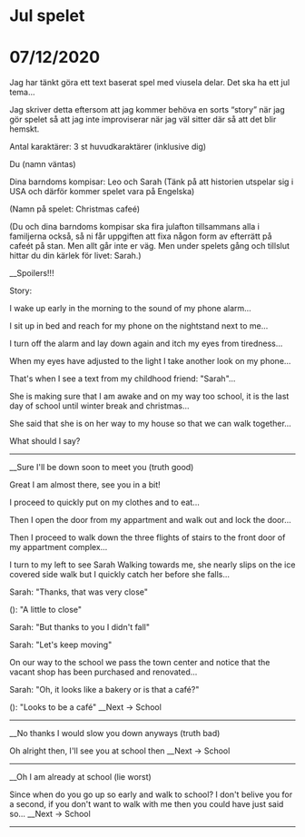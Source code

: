 # Jul spelet

# 07/12/2020
 
Jag har tänkt göra ett text baserat spel med viusela delar. Det ska ha ett jul tema...

Jag skriver detta eftersom att jag kommer behöva en sorts “story” när jag gör spelet så att jag inte improviserar när jag väl sitter där så att det blir hemskt.

Antal karaktärer:
3 st huvudkaraktärer (inklusive dig)

Du (namn väntas)

Dina barndoms kompisar: Leo och Sarah (Tänk på att historien utspelar sig i USA och därför kommer spelet vara på Engelska)

(Namn på spelet: Christmas cafeé)

(Du och dina barndoms kompisar ska fira julafton tillsammans alla i familjerna också, så ni får uppgiften att fixa någon form av efterrätt på cafeét på stan. Men allt går inte er väg. Men under spelets gång och tillslut hittar du din kärlek för livet: Sarah.)

__Spoilers!!!

Story:

I wake up early in the morning to the sound of my phone alarm...

I sit up in bed and reach for my phone on the nightstand next to me...

I turn off the alarm and lay down again and itch my eyes from tiredness...

When my eyes have adjusted to the light I take another look on my phone...

That's when I see a text from my childhood friend: "Sarah"...

She is making sure that I am awake and on my way too school, it is the last day of school until winter break and christmas...

She said that she is on her way to my house so that we can walk together...

What should I say?

______________________________________________________

__Sure I'll be down soon to meet you (truth good)

Great I am almost there, see you in a bit!

I proceed to quickly put on my clothes and to eat...

Then I open the door from my appartment and walk out and lock the door...

Then I proceed to walk down the three flights of stairs to the front door of my appartment complex...

I turn to my left to see Sarah Walking towards me, she nearly slips on the ice covered side walk but I quickly catch her before she falls...

Sarah: "Thanks, that was very close"

(): "A little to close"

Sarah: "But thanks to you I didn't fall"

Sarah: "Let's keep moving"

On our way to the school we pass the town center and notice that the vacant shop has been purchased and renovated...

Sarah: "Oh, it looks like a bakery or is that a café?"

(): "Looks to be a café"
__Next -> School

______________________________________________________

__No thanks I would slow you down anyways (truth bad)

Oh alright then, I'll see you at school then
__Next -> School

______________________________________________________

__Oh I am already at school (lie worst)

Since when do you go up so early and walk to school? I don't belive you for a second, if you don't want to walk with me then you could have just said so...
__Next -> School

------------------------------------------------------------------------------------------------------------------------------------------------
